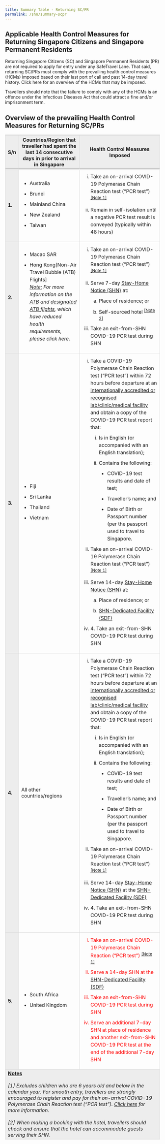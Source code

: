 ```yaml
---
title: Summary Table - Returning SC/PR
permalink: /shn/summary-scpr
---
```


## Applicable Health Control Measures for Returning Singapore Citizens and Singapore Permanent Residents

Returning Singapore Citizens (SC) and Singapore Permanent Residents (PR) are not required to apply for entry under any SafeTravel Lane. That said, returning SC/PRs must comply with the prevailing health control measures (HCMs) imposed based on their last port of call and past 14-day travel history. Click here for an overview of the HCMs that may be imposed.
 
Travellers should note that the failure to comply with any of the HCMs is an offence under the Infectious Diseases Act that could attract a fine and/or imprisonment term.


## Overview of the prevailing Health Control Measures for Returning SC/PRs

<table>
  <tbody>
  <thead>
  <tr>
    <th  style="font-size:16px; border-top:3px solid #D8D8D8; border-left:1px solid #D8D8D8; border-right:1px solid #D8D8D8; background-color:#EDEDED     ">S/n</th>
    <th  style="font-size:16px; border-top:3px solid #D8D8D8; border-left:1px solid #D8D8D8; border-right:1px solid #D8D8D8; background-color:#EDEDED     ">Countries/Region that traveller had spent the last 14 consecutive days in prior to arrival in Singapore</th>
    <th  style="font-size:16px; border-top:3px solid #D8D8D8; border-left:1px solid #D8D8D8; border-right:1px solid #D8D8D8; background-color:#EDEDED     ">Health Control Measures Imposed</th>
  </tr>
</thead>
  <tr>
    <td style="font-size:16px; border-left:1px solid #D8D8D8; border-right:1px solid #D8D8D8;border-bottom:1px solid #D8D8D8; background-color:#EDEDED"><b>1.</b></td>
    <td style="font-size:16px; 
border-right:1px solid #D8D8D8; border-bottom:1px solid #D8D8D8;">   
    <ol style="margin-top:0px; list-style-type: disc;">
      <li style="font-size:16px; margin-top:10px; margin-bottom:0px;  line-height:1.5;">Australia</li>
        <li style="font-size:16px; margin-top:10px; margin-bottom:0px;  line-height:1.5;">Brunei</li>
        <li style="font-size:16px; margin-top:10px; margin-bottom:0px;  line-height:1.5;">Mainland China</li>
        <li style="font-size:16px; margin-top:10px; margin-bottom:0px;  line-height:1.5;">New Zealand</li>
        <li style="font-size:16px; margin-top:10px; margin-bottom:0px;  line-height:1.5;">Taiwan</li>
      </ol>
    </td>
       <td style="font-size:16px; border-right:1px solid #D8D8D8; border-bottom:1px solid #D8D8D8;">  
    <ol style="margin-top:0px; list-style-type: lower-roman;">
      <li style="font-size:16px; margin-top:10px; margin-bottom:0px;  line-height:1.5;">Take an on-arrival COVID-19 Polymerase Chain Reaction test (“PCR test”) <sup><a href="#notes">[Note 1]</a></sup></li>
          <li style="font-size:16px; margin-top:10px; margin-bottom:0px;  line-height:1.5;">Remain in self-isolation until a negative PCR test result is conveyed (typically within 48 hours)</li>
         </ol>
    </td>
  </tr>
      <tr>
    <td style="font-size:16px; border-left:1px solid #D8D8D8; border-right:1px solid #D8D8D8;border-bottom:1px solid #D8D8D8; background-color:#EDEDED"><b>2.</b></td>
    <td style="font-size:16px; 
border-right:1px solid #D8D8D8; border-bottom:1px solid #D8D8D8;">   
    <ol style="margin-top:0px; list-style-type: disc;">
      <li style="font-size:16px; margin-top:10px; margin-bottom:0px;  line-height:1.5;">Macao SAR</li>
         <li style="font-size:16px; margin-top:10px; margin-bottom:0px;  line-height:1.5;">Hong Kong[Non-Air Travel Bubble (ATB) Flights] <br/><i><u>Note:</u> For more information on the <a href="/hongkong/atb/visitingsg">ATB</a> and <a href="/hongkong/atb/visitingsg-faq#FAQ11">designated ATB flights</a>, which have reduced health requirements, please click here.</i></li>
      </ol>
    </td>
       <td style="font-size:16px; border-right:1px solid #D8D8D8; border-bottom:1px solid #D8D8D8;">  
    <ol style="margin-top:0px; list-style-type: lower-roman;">
      <li style="font-size:16px; margin-top:10px; margin-bottom:0px;  line-height:1.5;">Take an on-arrival COVID-19 Polymerase Chain Reaction test (“PCR test”) <sup><a href="">[Note 1]</a></sup></li>
          <li style="font-size:16px; margin-top:10px; margin-bottom:0px;  line-height:1.5;">Serve 7-day <a href="/health/shn">Stay-Home Notice (SHN)</a> at: 
       <ol style="margin-top:0px; list-style-type: lower-alpha;">
         <li style="font-size:16px; margin-top:10px; margin-bottom:0px;  line-height:1.5;">Place of residence; or</li>
              <li style="font-size:16px; margin-top:10px; margin-bottom:0px;  line-height:1.5;">Self-sourced hotel <sup><a href="#notes">[Note 2]</a></sup></li>
            </ol>      
      </li>
       <li style="font-size:16px; margin-top:10px; margin-bottom:0px;  line-height:1.5;">Take an exit-from-SHN COVID-19 PCR test during SHN</li>
         </ol>
    </td>
  </tr>
     <tr>
    <td style="font-size:16px; border-left:1px solid #D8D8D8; border-right:1px solid #D8D8D8;border-bottom:1px solid #D8D8D8; background-color:#EDEDED"><b>3.</b></td>
    <td style="font-size:16px; 
border-right:1px solid #D8D8D8; border-bottom:1px solid #D8D8D8;">   
    <ol style="margin-top:0px; list-style-type: disc;">
      <li style="font-size:16px; margin-top:10px; margin-bottom:0px;  line-height:1.5;">Fiji</li>
        <li style="font-size:16px; margin-top:10px; margin-bottom:0px;  line-height:1.5;">Sri Lanka</li>
        <li style="font-size:16px; margin-top:10px; margin-bottom:0px;  line-height:1.5;">Thailand</li>
        <li style="font-size:16px; margin-top:10px; margin-bottom:0px;  line-height:1.5;">Vietnam</li>
      </ol>
    </td>
       <td style="font-size:16px; border-right:1px solid #D8D8D8; border-bottom:1px solid #D8D8D8;">  
    <ol style="margin-top:0px; list-style-type: lower-roman;">
      <li style="font-size:16px; margin-top:10px; margin-bottom:0px;  line-height:1.5;">Take a COVID-19 Polymerase Chain Reaction test (“PCR test”) within 72 hours before departure at an <a href="https://www.moh.gov.sg/covid-19/accreditation-bodies-for-covid-19-testing">internationally accredited or recognised lab/clinic/medical facility</a> and obtain a copy of the COVID-19 PCR test report that:
      <ol style="margin-top:0px; list-style-type: lower-roman;">
         <li style="font-size:16px; margin-top:10px; margin-bottom:0px;  line-height:1.5;">Is in English (or accompanied with an English translation);</li>
              <li style="font-size:16px; margin-top:10px; margin-bottom:0px;  line-height:1.5;">Contains the following:
          <ol style="margin-top:0px; list-style-type: disc;">
            <li style="font-size:16px; margin-top:10px; margin-bottom:0px;  line-height:1.5;">COVID-19 test results and date of test;</li>
             <li style="font-size:16px; margin-top:10px; margin-bottom:0px;  line-height:1.5;">Traveller’s name; and</li>
             <li style="font-size:16px; margin-top:10px; margin-bottom:0px;  line-height:1.5;">Date of Birth or Passport number (per the passport used to travel to Singapore.</li>
                </ol>        
         </li>
            </ol>          
      </li>
          <li style="font-size:16px; margin-top:10px; margin-bottom:0px;  line-height:1.5;">Take an on-arrival COVID-19 Polymerase Chain Reaction test (“PCR test”) <sup><a href="#notes">[Note 1]</a></sup></li>
         <li style="font-size:16px; margin-top:10px; margin-bottom:0px;  line-height:1.5;">Serve 14-day <a href="/health/shn">Stay-Home Notice (SHN)</a> at: 
       <ol style="margin-top:0px; list-style-type: lower-alpha;">
         <li style="font-size:16px; margin-top:10px; margin-bottom:0px;  line-height:1.5;">Place of residence; or</li>
              <li style="font-size:16px; margin-top:10px; margin-bottom:0px;  line-height:1.5;"><a href="/health/shn/sdf">SHN-Dedicated Facility (SDF)</a></li>
            </ol>      
      </li>
         <li style="font-size:16px; margin-top:10px; margin-bottom:0px;  line-height:1.5;">4.	Take an exit-from-SHN COVID-19 PCR test during SHN</li>
         </ol>
    </td>
  </tr>      
     <tr>
    <td style="font-size:16px; border-left:1px solid #D8D8D8; border-right:1px solid #D8D8D8;border-bottom:1px solid #D8D8D8; background-color:#EDEDED"><b>4.</b></td>
    <td style="font-size:16px; 
border-right:1px solid #D8D8D8; border-bottom:1px solid #D8D8D8;">All other countries/regions
    </td>
       <td style="font-size:16px; border-right:1px solid #D8D8D8; border-bottom:1px solid #D8D8D8;">  
    <ol style="margin-top:0px; list-style-type: lower-roman;">
      <li style="font-size:16px; margin-top:10px; margin-bottom:0px;  line-height:1.5;">Take a COVID-19 Polymerase Chain Reaction test (“PCR test”) within 72 hours before departure at an <a href="https://www.moh.gov.sg/covid-19/accreditation-bodies-for-covid-19-testing">internationally accredited or recognised lab/clinic/medical facility</a> and obtain a copy of the COVID-19 PCR test report that:
      <ol style="margin-top:0px; list-style-type: lower-roman;">
         <li style="font-size:16px; margin-top:10px; margin-bottom:0px;  line-height:1.5;">Is in English (or accompanied with an English translation);</li>
              <li style="font-size:16px; margin-top:10px; margin-bottom:0px;  line-height:1.5;">Contains the following:
          <ol style="margin-top:0px; list-style-type: disc;">
            <li style="font-size:16px; margin-top:10px; margin-bottom:0px;  line-height:1.5;">COVID-19 test results and date of test;</li>
             <li style="font-size:16px; margin-top:10px; margin-bottom:0px;  line-height:1.5;">Traveller’s name; and</li>
             <li style="font-size:16px; margin-top:10px; margin-bottom:0px;  line-height:1.5;">Date of Birth or Passport number (per the passport used to travel to Singapore.</li>
                </ol>        
         </li>
            </ol>          
      </li>
          <li style="font-size:16px; margin-top:10px; margin-bottom:0px;  line-height:1.5;">Take an on-arrival COVID-19 Polymerase Chain Reaction test (“PCR test”) <sup><a href="#notes">[Note 1]</a></sup></li>
         <li style="font-size:16px; margin-top:10px; margin-bottom:0px;  line-height:1.5;">Serve 14-day <a href="/health/shn">Stay-Home Notice (SHN)</a> at the <a href="/health/shn/sdf">SHN-Dedicated Facility (SDF)</a> 
      </li>
         <li style="font-size:16px; margin-top:10px; margin-bottom:0px;  line-height:1.5;">4.	Take an exit-from-SHN COVID-19 PCR test during SHN</li>
         </ol>
    </td>
  </tr>   
     <tr>
    <td style="font-size:16px; border-left:1px solid #D8D8D8; border-right:1px solid #D8D8D8;border-bottom:1px solid #D8D8D8; background-color:#EDEDED"><b>5.</b></td>
    <td style="font-size:16px; 
border-right:1px solid #D8D8D8; border-bottom:1px solid #D8D8D8;">   
    <ol style="margin-top:0px; list-style-type: disc;">
      <li style="font-size:16px; margin-top:10px; margin-bottom:0px;  line-height:1.5;">South Africa</li>
        <li style="font-size:16px; margin-top:10px; margin-bottom:0px;  line-height:1.5;">United Kingdom</li>
      </ol>
    </td>
       <td style="font-size:16px; border-right:1px solid #D8D8D8; border-bottom:1px solid #D8D8D8; color:red;">  <ol style="margin-top:0px; list-style-type: lower-roman;">
         <li style="font-size:16px; margin-top:10px; margin-bottom:0px;  line-height:1.5;">Take an on-arrival COVID-19 Polymerase Chain Reaction (“PCR test”) <sup><a href="#notes">[Note 1]</a></sup>
</li>
          <li style="font-size:16px; margin-top:10px; margin-bottom:0px;  line-height:1.5;">Serve a 14-day SHN at the <a href="/health/shn/sdf">SHN-Dedicated Facility (SDF)</a></li>
          <li style="font-size:16px; margin-top:10px; margin-bottom:0px;  line-height:1.5;">Take an exit-from-SHN COVID-19 PCR test during SHN</li>
          <li style="font-size:16px; margin-top:10px; margin-bottom:0px;  line-height:1.5;">Serve an additional 7-day SHN at place of residence and another exit-from-SHN COVID-19 PCR test at the end of the additional 7-day SHN</li>
         </ol>
    </td>
  </tr>   
       <tr>
    <td id="notes" colspan="3" style="font-size:16px; border-left:1px solid #D8D8D8; border-right:1px solid #D8D8D8;border-bottom:1px solid #D8D8D8; background-color:#EDEDED"><b><u>Notes</u></b><br/><br/><i>[1] Excludes children who are 6 years old and below in the calendar year. For smooth entry, travellers are strongly encouraged to register and pay for their on-arrival COVID-19 Polymerase Chain Reaction test (“PCR test”). <a href="/health/covid19-tests/pcrtest">Click here</a> for more information.</i><br/><br/><i>[2] When making a booking with the hotel, travellers should check and ensure that the hotel can accommodate guests serving their SHN.</i>
      </td>
     </tr>
  </tbody>
</table>
